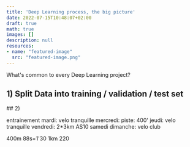 ```yaml
---
title: 'Deep Learning process, the big picture'
date: 2022-07-15T10:48:07+02:00
draft: true
math: true
images: []
description: null
resources:
- name: "featured-image"
  src: "featured-image.png"
---
```


What's common to every Deep Learning project?

## 1) Split Data into training / validation / test set



## 2) 


entrainement
mardi: velo tranquille
mercredi: piste: 400'
jeudi: velo tranquille
vendredi: 2*3km AS10
samedi
dimanche: velo club


400m 88s=1'30
1km   220